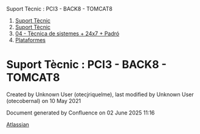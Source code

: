Suport Tècnic : PCI3 - BACK8 - TOMCAT8  

1.  [Suport Tècnic](index.md)
2.  [Suport Tècnic](13893782.md)
3.  [04 - Tècnica de sistemes + 24x7 + Padró](26313202.md)
4.  [Plataformes](Plataformes_41520520.md)

Suport Tècnic : PCI3 - BACK8 - TOMCAT8
======================================

Created by Unknown User (otecjriquelme), last modified by Unknown User (otecobernal) on 10 May 2021

Document generated by Confluence on 02 June 2025 11:16

[Atlassian](http://www.atlassian.com/)